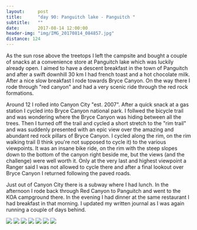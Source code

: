 ```yaml
---
layout:     post
title:      "day 90: Panguitch lake - Panguitch "
subtitle:   ""
date:       2017-08-14 12:00:00
header-img: "img/IMG_20170814_084857.jpg"
distance: 124
---
```


As the sun rose above the treetops I left the campsite and bought a couple of snacks at a convenience store at Panguitch lake which was luckily already open.
I aimed to have a descent breakfast in the town of Panguitch and after a swift downhill 30 km I had french toast and a hot chocolate milk.
After a nice slow breakfast I rode towards Bryce Canyon.
On the way there I rode through "red canyon" and had a very scenic ride through the red rock formations.

Around 12 I rolled into Canyon City "est. 2007".
After a quick snack at a gas station I cycled into Bryce Canyon national park.
I follwed the bicycle trail and was wondering where the Bryce Canyon was hiding between all the trees.
Then I turned off the trail and cycled a short stretch to the "rim trail" and was suddenly presented with an epic view over the amazing and abundant red rock pillars of Bryce Canyon.
I cycled along the rim, on the rim walking trail (I think you're not supposed to cycle it) to the various viewpoints.
It was an insane bike ride, on the rim with the steep slopes down to the bottom of the canyon right beside me, but the views (and the challenge) were well worth it.
Only at the very last and highest viewpoint a Ranger said I was not allowed to cycle there and after a final lookout over Bryce Canyon I returned following the paved roads.

Just out of Canyon City there is a subway where I had lunch.
In the afternoon I rode back through Red Canyon to Panguitch and went to the KOA campground there.
In the evening I had dinner at the same restaurant I had breakfast in that morning.
I updated my written journal as I was again running a couple of days behind.


<img src="{{ site.baseurl }}/img/IMG_20170814_105752.jpg">
<span class="caption text-muted"></span>

<img src="{{ site.baseurl }}/img/IMG_20170814_110554.jpg">
<span class="caption text-muted"></span>

<img src="{{ site.baseurl }}/img/IMG_20170814_111816.jpg">
<span class="caption text-muted"></span>

<img src="{{ site.baseurl }}/img/IMG_20170814_125935.jpg">
<span class="caption text-muted"></span>

<img src="{{ site.baseurl }}/img/IMG_20170814_130507.jpg">
<span class="caption text-muted"></span>

<img src="{{ site.baseurl }}/img/IMG_20170814_131351.jpg">
<span class="caption text-muted"></span>

<img src="{{ site.baseurl }}/img/IMG_20170814_132907.jpg">
<span class="caption text-muted"></span>
